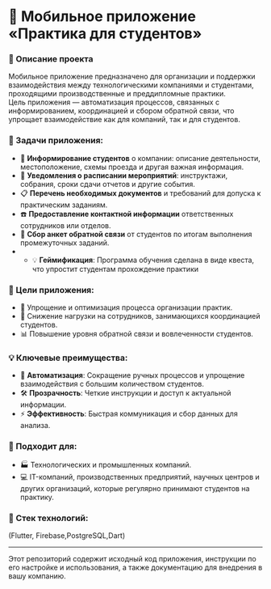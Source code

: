 # 📱 Мобильное приложение «Практика для студентов»

### 📝 Описание проекта
Мобильное приложение предназначено для организации и поддержки взаимодействия между технологическими компаниями и студентами, проходящими производственные и преддипломные практики.  
Цель приложения — автоматизация процессов, связанных с информированием, координацией и сбором обратной связи, что упрощает взаимодействие как для компаний, так и для студентов.

### 🎯 Задачи приложения:
- 📌 **Информирование студентов** о компании: описание деятельности, местоположение, схемы проезда и другая важная информация.  
- 📆 **Уведомления о расписании мероприятий**: инструктажи, собрания, сроки сдачи отчетов и другие события.  
- 📋 **Перечень необходимых документов** и требований для допуска к практическим заданиям.  
- ☎️ **Предоставление контактной информации** ответственных сотрудников или отделов.  
- 📝 **Сбор анкет обратной связи** от студентов по итогам выполнения промежуточных заданий.
- - 💡 **Геймификация**: Программа обучения сделана в виде квеста, что упростит студентам прохождение практики 

### 🌟 Цели приложения:
- 🔧 Упрощение и оптимизация процесса организации практик.  
- 💼 Снижение нагрузки на сотрудников, занимающихся координацией студентов.  
- 📊 Повышение уровня обратной связи и вовлеченности студентов.  

### 💡 Ключевые преимущества:
- 🤖 **Автоматизация**: Сокращение ручных процессов и упрощение взаимодействия с большим количеством студентов.  
- 🛠️ **Прозрачность**: Четкие инструкции и доступ к актуальной информации.  
- ⚡ **Эффективность**: Быстрая коммуникация и сбор данных для анализа.

### 🏢 Подходит для:
- 🏭 Технологических и промышленных компаний.  
- 💻 IT-компаний, производственных предприятий, научных центров и других организаций, которые регулярно принимают студентов на практику.  

### 🔧 Стек технологий:
(Flutter, Firebase,PostgreSQL,Dart)

---

Этот репозиторий содержит исходный код приложения, инструкции по его настройке и использования, а также документацию для внедрения в вашу компанию.

